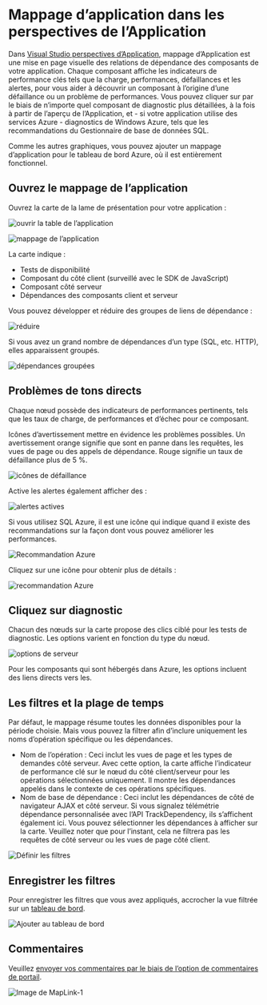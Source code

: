 <properties 
    pageTitle="Mappage d’application dans les perspectives d’Application | Microsoft Azure" 
    description="Une présentation visuelle des dépendances entre les composants de l’application, accompagnés d’indicateurs de performance clés et les alertes." 
    services="application-insights" 
    documentationCenter=""
    authors="SoubhagyaDash" 
    manager="douge"/>

<tags 
    ms.service="application-insights" 
    ms.workload="tbd" 
    ms.tgt_pltfrm="ibiza" 
    ms.devlang="na" 
    ms.topic="article" 
    ms.date="06/15/2016" 
    ms.author="awills"/>
 
# <a name="application-map-in-application-insights"></a>Mappage d’application dans les perspectives de l’Application

Dans [Visual Studio perspectives d’Application](app-insights-overview.md), mappage d’Application est une mise en page visuelle des relations de dépendance des composants de votre application. Chaque composant affiche les indicateurs de performance clés tels que la charge, performances, défaillances et les alertes, pour vous aider à découvrir un composant à l’origine d’une défaillance ou un problème de performances. Vous pouvez cliquer sur par le biais de n’importe quel composant de diagnostic plus détaillées, à la fois à partir de l’aperçu de l’Application, et - si votre application utilise des services Azure - diagnostics de Windows Azure, tels que les recommandations du Gestionnaire de base de données SQL.

Comme les autres graphiques, vous pouvez ajouter un mappage d’application pour le tableau de bord Azure, où il est entièrement fonctionnel. 

## <a name="open-the-application-map"></a>Ouvrez le mappage de l’application

Ouvrez la carte de la lame de présentation pour votre application :

![ouvrir la table de l’application](./media/app-insights-app-map/01.png)

![mappage de l’application](./media/app-insights-app-map/02.png)

La carte indique :

* Tests de disponibilité
* Composant du côté client (surveillé avec le SDK de JavaScript)
* Composant côté serveur
* Dépendances des composants client et serveur

Vous pouvez développer et réduire des groupes de liens de dépendance :

![réduire](./media/app-insights-app-map/03.png)
 
Si vous avez un grand nombre de dépendances d’un type (SQL, etc. HTTP), elles apparaissent groupés. 


![dépendances groupées](./media/app-insights-app-map/03-2.png)
 
 
## <a name="spot-problems"></a>Problèmes de tons directs

Chaque nœud possède des indicateurs de performances pertinents, tels que les taux de charge, de performances et d’échec pour ce composant. 

Icônes d’avertissement mettre en évidence les problèmes possibles. Un avertissement orange signifie que sont en panne dans les requêtes, les vues de page ou des appels de dépendance. Rouge signifie un taux de défaillance plus de 5 %.


![icônes de défaillance](./media/app-insights-app-map/04.png)

 
Active les alertes également afficher des : 


![alertes actives](./media/app-insights-app-map/05.png)
 
Si vous utilisez SQL Azure, il est une icône qui indique quand il existe des recommandations sur la façon dont vous pouvez améliorer les performances. 


![Recommandation Azure](./media/app-insights-app-map/06.png)

Cliquez sur une icône pour obtenir plus de détails :


![recommandation Azure](./media/app-insights-app-map/07.png)
 
 
## <a name="diagnostic-click-through"></a>Cliquez sur diagnostic

Chacun des nœuds sur la carte propose des clics ciblé pour les tests de diagnostic. Les options varient en fonction du type du nœud.

![options de serveur](./media/app-insights-app-map/09.png)

 
Pour les composants qui sont hébergés dans Azure, les options incluent des liens directs vers les.


## <a name="filters-and-time-range"></a>Les filtres et la plage de temps

Par défaut, le mappage résume toutes les données disponibles pour la période choisie. Mais vous pouvez la filtrer afin d’inclure uniquement les noms d’opération spécifique ou les dépendances.

* Nom de l’opération : Ceci inclut les vues de page et les types de demandes côté serveur. Avec cette option, la carte affiche l’indicateur de performance clé sur le nœud du côté client/serveur pour les opérations sélectionnées uniquement. Il montre les dépendances appelés dans le contexte de ces opérations spécifiques.
* Nom de base de dépendance : Ceci inclut les dépendances de côté de navigateur AJAX et côté serveur. Si vous signalez télémétrie dépendance personnalisée avec l’API TrackDependency, ils s’affichent également ici. Vous pouvez sélectionner les dépendances à afficher sur la carte. Veuillez noter que pour l’instant, cela ne filtrera pas les requêtes de côté serveur ou les vues de page côté client.


![Définir les filtres](./media/app-insights-app-map/11.png)

 
 
## <a name="save-filters"></a>Enregistrer les filtres

Pour enregistrer les filtres que vous avez appliqués, accrocher la vue filtrée sur un [tableau de bord](app-insights-dashboards.md).


![Ajouter au tableau de bord](./media/app-insights-app-map/12.png)
 


## <a name="feedback"></a>Commentaires

Veuillez [envoyer vos commentaires par le biais de l’option de commentaires de portail](app-insights-get-dev-support.md).


![Image de MapLink-1](./media/app-insights-app-map/13.png)


